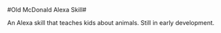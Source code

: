 #Old McDonald Alexa Skill#

An Alexa skill that teaches kids about animals. Still in early development.
